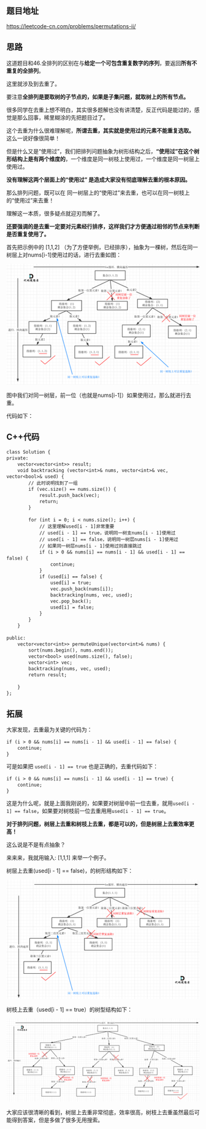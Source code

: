 ## 题目地址 
https://leetcode-cn.com/problems/permutations-ii/

## 思路 

这道题目和46.全排列的区别在与**给定一个可包含重复数字的序列**，要返回**所有不重复的全排列**。

这里就涉及到去重了。 


要注意**全排列是要取树的子节点的，如果是子集问题，就取树上的所有节点。**

很多同学在去重上想不明白，其实很多题解也没有讲清楚，反正代码是能过的，感觉是那么回事，稀里糊涂的先把题目过了。

这个去重为什么很难理解呢，**所谓去重，其实就是使用过的元素不能重复选取。** 这么一说好像很简单！


但是什么又是“使用过”，我们把排列问题抽象为树形结构之后，**“使用过”在这个树形结构上是有两个维度的**，一个维度是同一树枝上使用过，一个维度是同一树层上使用过。


**没有理解这两个层面上的“使用过” 是造成大家没有彻底理解去重的根本原因。**

那么排列问题，既可以在 同一树层上的“使用过”来去重，也可以在同一树枝上的“使用过”来去重！

理解这一本质，很多疑点就迎刃而解了。

**还要强调的是去重一定要对元素经行排序，这样我们才方便通过相邻的节点来判断是否重复使用了。**

首先把示例中的 [1,1,2] （为了方便举例，已经排序），抽象为一棵树，然后在同一树层上对nums[i-1]使用过的话，进行去重如图：

<img src='../pics/47.全排列II1.png' width=600> </img></div>

图中我们对同一树层，前一位（也就是nums[i-1]）如果使用过，那么就进行去重。

代码如下：

## C++代码

```
class Solution {
private:
    vector<vector<int>> result;
    void backtracking (vector<int>& nums, vector<int>& vec, vector<bool>& used) {
        // 此时说明找到了一组
        if (vec.size() == nums.size()) {
            result.push_back(vec);
            return;
        }

        for (int i = 0; i < nums.size(); i++) {
            // 这里理解used[i - 1]非常重要 
            // used[i - 1] == true，说明同一树支nums[i - 1]使用过 
            // used[i - 1] == false，说明同一树层nums[i - 1]使用过
            // 如果同一树层nums[i - 1]使用过则直接跳过
            if (i > 0 && nums[i] == nums[i - 1] && used[i - 1] == false) { 
                continue;
            }
            if (used[i] == false) {
                used[i] = true;
                vec.push_back(nums[i]);
                backtracking(nums, vec, used);
                vec.pop_back();
                used[i] = false;
            }
        }
    }

public:
    vector<vector<int>> permuteUnique(vector<int>& nums) {
        sort(nums.begin(), nums.end());
        vector<bool> used(nums.size(), false);
        vector<int> vec;
        backtracking(nums, vec, used);
        return result;

    }
};
```

## 拓展

大家发现，去重最为关键的代码为：

```
if (i > 0 && nums[i] == nums[i - 1] && used[i - 1] == false) { 
    continue;
}
```

可是如果把 `used[i - 1] == true` 也是正确的，去重代码如下：
```
if (i > 0 && nums[i] == nums[i - 1] && used[i - 1] == true) { 
    continue;
}
```

这是为什么呢，就是上面我刚说的，如果要对树层中前一位去重，就用`used[i - 1] == false`，如果要对树枝前一位去重用用`used[i - 1] == true`。

**对于排列问题，树层上去重和树枝上去重，都是可以的，但是树层上去重效率更高！**

这么说是不是有点抽象？

来来来，我就用输入: [1,1,1] 来举一个例子。

树层上去重(used[i - 1] == false)，的树形结构如下：

<img src='../pics/47.全排列II2.png' width=600> </img></div>

树枝上去重（used[i - 1] == true）的树型结构如下：

<img src='../pics/47.全排列II3.png' width=600> </img></div>

大家应该很清晰的看到，树层上去重非常彻底，效率很高，树枝上去重虽然最后可能得到答案，但是多做了很多无用搜索。

